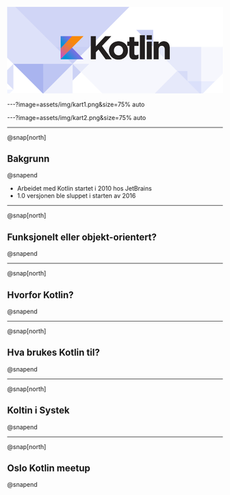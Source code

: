 ![](assets/img/kotlin-logo.png)

---?image=assets/img/kart1.png&size=75% auto

---?image=assets/img/kart2.png&size=75% auto

---
@snap[north]
## Bakgrunn
@snapend

* Arbeidet med Kotlin startet i 2010 hos JetBrains
* 1.0 versjonen ble sluppet i starten av 2016

---
@snap[north]
## Funksjonelt eller objekt-orientert?
@snapend

---
@snap[north]
## Hvorfor Kotlin?
@snapend

---
@snap[north]
## Hva brukes Kotlin til?
@snapend

---
@snap[north]
## Koltin i Systek
@snapend

---
@snap[north]
## Oslo Kotlin meetup
@snapend
